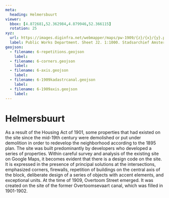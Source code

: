 ```yaml
---
meta:
  heading: Helmersbuurt
viewer:
  bbox: [4.872681,52.362984,4.879946,52.366115]
  rotation: 25
xyz:
  url: https://images.diginfra.net/webmapper/maps/pw-1909/{z}/{x}/{y}.png
  label: Public Works Department. Sheet J2. 1:1000. Stadsarchief Amsterdam. Published by the Public Works Department and its legal successors, 1909-11.
geojson:
  - filename: 6-repetitions.geojson
    label:
  - filename: 6-corners.geojson
    label:
  - filename: 6-axis.geojson
    label:
  - filename: 6-1909kadastrcanal.geojson
    label:
  - filename: 6-1909axis.geojson
    label:
---
```

# Helmersbuurt
As a result of the Housing Act of 1901, some properties that had existed on the site since the mid-19th century were demolished or put under demolition in order to redevelop the neighborhood according to the 1895 plan. The site was built predominantly by developers who developed a series of properties. Within careful survey and analysis of the existing site on Google Maps, it becomes evident that there is a design code on the site. It is expressed in the presence of principal solutions at the intersections, emphasized corners, firewalls, repetition of buildings on the central axis of the block, deliberate design of a series of objects with accent elements, and exceptional units. At the time of 1909, Overtoom Street emerged. It was created on the site of the former Overtoomsevaart canal, which was filled in 1901-1902.
